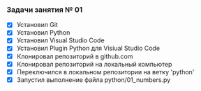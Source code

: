 ### Задачи занятия № 01

- [x] Установил Git
- [x] Установил Python
- [x] Установил Visual Studio Code
- [x] Установил Plugin Python для Visiual Studio Code
- [x] Клонировал репозиторий в github.com
- [x] Клонировал репозиторий на локальный компьютер
- [x] Переключился в локальном репозитории на ветку 'python'
- [x] Запустил выполнение файла python/01_numbers.py